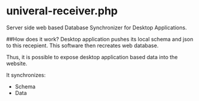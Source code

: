 # univeral-receiver.php
Server side web based Database Synchronizer for Desktop Applications.

##How does it work?
Desktop application pushes its local schema and json to this recepient.
This software then recreates web database.

Thus, it is possible to expose desktop application based data into the website.

It synchronizes:
* Schema
* Data
